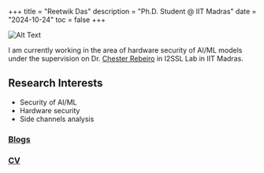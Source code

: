 +++
title = "Reetwik Das"
description = "Ph.D. Student @ IIT Madras"
date = "2024-10-24"
toc = false
+++

![Alt Text](/img.jpeg)

I am currently working in the area of hardware security of AI/ML models under the supervision on Dr. [Chester Rebeiro](https://www.cse.iitm.ac.in/~chester/) in I2SSL Lab in IIT Madras. 

## Research Interests

* Security of AI/ML
* Hardware security
* Side channels analysis 

### [Blogs](https://reetwikdasblogs.azurewebsites.net/)

### [CV](https://drive.google.com/file/d/1aK2gBKDyiCmw9GtiSFf-HLUwd0xEsId5/view?usp=sharing)
